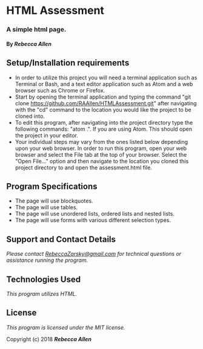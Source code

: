 # HTML Assessment

### A simple html page.

#### By _**Rebecca Allen**_

## Setup/Installation requirements

* In order to utilize this project you will need a terminal application such as Terminal or Bash, and a text editor application such as Atom and a web browser such as Chrome or Firefox.
* Start by opening the terminal application and typing the command "git clone https://github.com/RAAllen/HTMLAssessment.git" after navigating with the "cd" command to the location you would like the project to be cloned into.
* To edit this program, after navigating into the project directory type the following commands: "atom .". If you are using Atom. This should open the project in your editor.
* Your individual steps may vary from the ones listed below depending upon your web browser. In order to run this program, open your web browser and select the File tab at the top of your browser. Select the "Open File..." option and then navigate to the location you cloned this project directory to and open the assessment.html file.

## Program Specifications

* The page will use blockquotes.
* The page will use tables.
* The page will use unordered lists, ordered lists and nested lists.
* The page will use forms with various different selection types.

## Support and Contact Details

_Please contact RebeccaZarsky@gmail.com for technical questions or assistance running the program._

## Technologies Used

_This program utilizes HTML._

## License

_This program is licensed under the MIT license._

Copyright (c) 2018 **_Rebecca Allen_**
